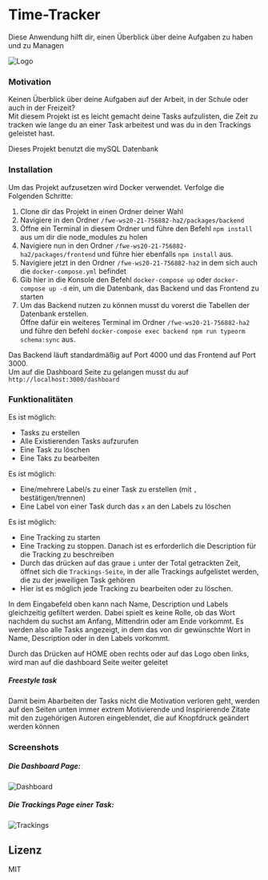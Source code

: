 # Time-Tracker
Diese Anwendung hilft dir, einen Überblick über deine Aufgaben zu haben und zu Managen

![Logo](../doku/logo.PNG "Logo")




### Motivation
Keinen Überblick über deine Aufgaben auf der Arbeit, in der Schule oder auch in der Freizeit?\
Mit diesem Projekt ist es leicht gemacht deine Tasks aufzulisten, die Zeit zu tracken wie lange du an einer Task arbeitest und was du in den Trackings geleistet hast.

Dieses Projekt benutzt die mySQL Datenbank

### Installation
Um das Projekt aufzusetzen wird Docker verwendet. Verfolge die Folgenden Schritte:

1. Clone dir das Projekt in einen Ordner deiner Wahl
2. Navigiere in den Ordner `/fwe-ws20-21-756882-ha2/packages/backend`
3. Öffne ein Terminal in diesem Ordner und führe den Befehl `npm install` aus um dir die node_modules zu holen
4. Navigiere nun in den Ordner `/fwe-ws20-21-756882-ha2/packages/frontend` und führe hier ebenfalls `npm install` aus.
5. Navigiere jetzt in den Ordner `/fwe-ws20-21-756882-ha2` in dem sich auch die `docker-compose.yml` befindet
6. Gib hier in die Konsole den Befehl `docker-compose up` oder `docker-compose up -d` ein, um die Datenbank, das Backend und das Frontend zu starten
7. Um das Backend nutzen zu können musst du vorerst die Tabellen der Datenbank erstellen.\
Öffne dafür ein weiteres Terminal im Ordner `/fwe-ws20-21-756882-ha2` und führe den befehl `docker-compose exec backend npm run typeorm schema:sync` aus.

Das Backend läuft standardmäßig auf Port 4000 und das Frontend auf Port 3000.\
Um auf die Dashboard Seite zu gelangen musst du auf `http://localhost:3000/dashboard`


### Funktionalitäten

Es ist möglich:
- Tasks zu erstellen
- Alle Existierenden Tasks aufzurufen
- Eine Task zu löschen
- Eine Taks zu bearbeiten

Es ist möglich: 
- Eine/mehrere Label/s zu einer Task zu erstellen (mit `,` bestätigen/trennen)
- Eine Label von einer Task durch das `x` an den Labels zu löschen

Es ist möglich:
- Eine Tracking zu starten
- Eine Tracking zu stoppen. Danach ist es erforderlich die Description für die Tracking zu beschreiben
- Durch das drücken auf das graue `i` unter der Total getrackten Zeit, öffnet sich die `Trackings-Seite`, in der alle Trackings aufgelistet werden, die zu der jeweiligen Task gehören
- Hier ist es möglich jede Tracking zu bearbeiten oder zu löschen.

In dem Eingabefeld oben kann nach Name, Description und Labels gleichzeitig gefiltert werden. Dabei spielt es keine Rolle, ob das Wort nachdem du suchst am Anfang, Mittendrin oder am Ende vorkommt.
Es werden also alle Tasks angezeigt, in dem das von dir gewünschte Wort in Name, Description oder in den Labels vorkommt.

Durch das Drücken auf HOME oben rechts oder auf das Logo oben links, wird man auf die dashboard Seite weiter geleitet

##### Freestyle task
Damit beim Abarbeiten der Tasks nicht die Motivation verloren geht, werden auf den Seiten unten immer extrem Motivierende und Inspirierende Zitate mit den zugehörigen Autoren eingeblendet, die auf Knopfdruck geändert werden können

### Screenshots

##### Die Dashboard Page:
![Dashboard](../doku/Dashboard.PNG "DashboardPage")

##### Die Trackings Page einer Task:
![Trackings](../doku/Trackings.PNG "TrackingsPage")

Lizenz
----

MIT
